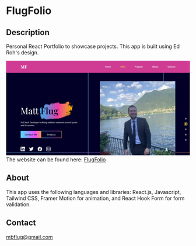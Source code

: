 # FlugFolio

## Description

Personal React Portfolio to showcase projects. This app is built using Ed Roh's design.

![alt text](./src/assets/picjpg.jpg)
The website can be found here: <a href="https://flug-folio-qeweijwcc-mattflug.vercel.app/" target="_blank">FlugFolio</a>

## About

This app uses the following languages and libraries: React.js, Javascript, Tailwind CSS, Framer Motion for animation, and React Hook Form for form validation.

## Contact

mbflug@gmail.com

